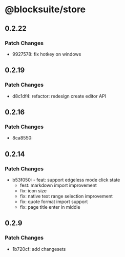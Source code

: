 # @blocksuite/store

## 0.2.22

### Patch Changes

- 9927578: fix hotkey on windows

## 0.2.19

### Patch Changes

- d8c1df4: refactor: redesign create editor API

## 0.2.16

### Patch Changes

- 8ca8550:

## 0.2.14

### Patch Changes

- b53f050: - feat: support edgeless mode click state
  - fest: markdown import improvement
  - fix: icon size
  - fix: native text range selection improvement
  - fix: quote format import support
  - fix: page title enter in middle

## 0.2.9

### Patch Changes

- 1b720cf: add changesets
